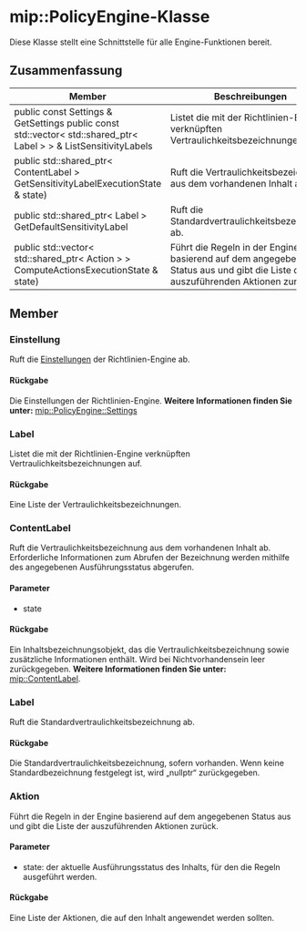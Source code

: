 # <a name="class-mippolicyengine"></a>mip::PolicyEngine-Klasse 
Diese Klasse stellt eine Schnittstelle für alle Engine-Funktionen bereit.
## <a name="summary"></a>Zusammenfassung
 Member                        | Beschreibungen                                
--------------------------------|---------------------------------------------
public const Settings & GetSettings public const std::vector< std::shared_ptr< Label > > & ListSensitivityLabels | Listet die mit der Richtlinien-Engine verknüpften Vertraulichkeitsbezeichnungen auf.
public std::shared_ptr< ContentLabel > GetSensitivityLabelExecutionState & state) | Ruft die Vertraulichkeitsbezeichnung aus dem vorhandenen Inhalt ab.
public std::shared_ptr< Label > GetDefaultSensitivityLabel | Ruft die Standardvertraulichkeitsbezeichnung ab.
public std::vector< std::shared_ptr< Action > > ComputeActionsExecutionState & state) | Führt die Regeln in der Engine basierend auf dem angegebenen Status aus und gibt die Liste der auszuführenden Aktionen zurück.
## <a name="members"></a>Member
### <a name="settings"></a>Einstellung
Ruft die [Einstellungen](#classmip_1_1_policy_engine_1_1_settings) der Richtlinien-Engine ab.
#### <a name="returns"></a>Rückgabe
Die Einstellungen der Richtlinien-Engine. 
**Weitere Informationen finden Sie unter:** [mip::PolicyEngine::Settings](#classmip_1_1_policy_engine_1_1_settings)
### <a name="label"></a>Label
Listet die mit der Richtlinien-Engine verknüpften Vertraulichkeitsbezeichnungen auf.
#### <a name="returns"></a>Rückgabe
Eine Liste der Vertraulichkeitsbezeichnungen.
### <a name="contentlabel"></a>ContentLabel
Ruft die Vertraulichkeitsbezeichnung aus dem vorhandenen Inhalt ab.
Erforderliche Informationen zum Abrufen der Bezeichnung werden mithilfe des angegebenen Ausführungsstatus abgerufen. 
#### <a name="parameters"></a>Parameter
* state 
#### <a name="returns"></a>Rückgabe
Ein Inhaltsbezeichnungsobjekt, das die Vertraulichkeitsbezeichnung sowie zusätzliche Informationen enthält. Wird bei Nichtvorhandensein leer zurückgegeben. 
**Weitere Informationen finden Sie unter:** [mip::ContentLabel](#classmip_1_1_content_label).
### <a name="label"></a>Label
Ruft die Standardvertraulichkeitsbezeichnung ab.
#### <a name="returns"></a>Rückgabe
Die Standardvertraulichkeitsbezeichnung, sofern vorhanden. Wenn keine Standardbezeichnung festgelegt ist, wird „nullptr“ zurückgegeben.
### <a name="action"></a>Aktion
Führt die Regeln in der Engine basierend auf dem angegebenen Status aus und gibt die Liste der auszuführenden Aktionen zurück.
#### <a name="parameters"></a>Parameter
* state: der aktuelle Ausführungsstatus des Inhalts, für den die Regeln ausgeführt werden. 
#### <a name="returns"></a>Rückgabe
Eine Liste der Aktionen, die auf den Inhalt angewendet werden sollten.
